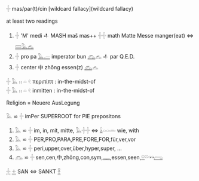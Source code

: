𓏶 mas/par(t)/cin [wildcard fallacy](wildcard fallacy)  

at least two readings  
  1.  𓏶 'M' medi 𒈦 MASH maš mas++ 𓏶𓏶 math Matte Messe manger(eat) ⇔ [𓏠](𓏠)[𓅓](𓅓)[𓃺](𓃺)  
  2.  𓏶 pro pa [𓅓](𓅓)[𓐝](𓐝) imperator bun [𓃹](𓃹)𓃺  𒈦 par Q.E.D.  
  3.  𓏶 center 中 zhōng essen(z) [𓃹](𓃹)𓃺  

𓏶 𓅓 𓏮 𓏏 𓏲  περιπίπτ : in-the-midst-of  
𓏶 𓅓 𓏮 𓏏 𓏲  inmitten : in-the-midst-of  

Religion = Neuere AusLegung  

𓅓 ⋍ 𓏶 imPer SUPERROOT for PIE prepositons  
1) 𓅓 ⋍ 𓏶 im, in, mit, mitte, 𓅓𓏶𓏶 ⇔ [𓏇](𓏇)𓏏𓏏𓏛 wie, with  
2) 𓅓 ⋍ 𓏶 PER,PRO,PARA,PRE,FORE,FOR,für,ver,vor  
2) 𓅓 ⋍ 𓏶 peri,upper,over,über,hyper,super, …  
3) 𓃹 ⋍ 𓏶 sen,cen,中,zhōng,con,sym,[𓊃](𓊃),essen,seen,[𓏖](𓏖)𓏖𓏗𓏗[𓂺](𓂺)  

[𓏶](𓏶) [𓇬](𓇬) SAN ⇔ SANKT [𓋹](𓋹)  